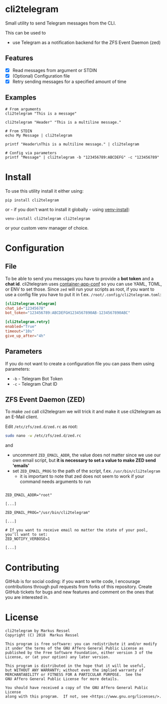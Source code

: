 # cli2telegram
Small utility to send Telegram messages from the CLI.

This can be used to
* use Telegram as a notification backend for the ZFS Event Daemon (zed)

## Features
* [x] Read messages from argument or STDIN
* [x] (Optional) Configuration file
* [x] Retry sending messages for a specified amount of time

## Examples

```shell
# From arguments
cli2telegram "This is a message"

cli2telegram "Header" "This is a multiline message."

# From STDIN
echo My Message | cli2telegram

printf "Header\nThis is a multiline message." | cli2telegram

# Config via parameters
printf "Message" | cli2telegram -b "123456789:ABCDEFG" -c "123456789"
``` 

# Install

To use this utility install it either using:
```
pip install cli2telegram
```

or - if you don't want to install it globally - using [venv-install](https://github.com/markusressel/venv-install):
```
venv-install cli2telegram cli2telegram
```

or your custom venv manager of choice.

# Configuration

## File
To be able to send you messages you have to provide a **bot token** and a **chat id**.
cli2telegram uses [container-app-conf](https://github.com/markusressel/container-app-conf) so you can use YAML, TOML, or ENV to set those. Since `zed` will run your scripts as root, if you want to use a config file you have to put it in f.ex. `/root/.config/cli2telegram.toml`:

```toml
[cli2telegram.telegram]
chat_id="12345678"
bot_token="123456789:ABCDEFGH1234567890AB-1234567890ABC"

[cli2telegram.retry]
enabled="True"
timeout="10s"
give_up_after="4h"
```

## Parameters
If you do not want to create a configuration file you can pass them using parameters:

* `-b` - Telegram Bot Token
* `-c` - Telegram Chat ID

## ZFS Event Daemon (ZED)
To make `zed` call cli2telegram we will trick it and make it use cli2telegram as an E-Mail client.

Edit `/etc/zfs/zed.d/zed.rc` as root:
```bash
sudo nano -w /etc/zfs/zed.d/zed.rc
```

and
* uncomment `ZED_EMAIL_ADDR`, the value does not matter since we use our own email script, but **it is necessary to set a value to make ZED send 'emails'**
* set `ZED_EMAIL_PROG` to the path of the script, f.ex. `/usr/bin/cli2telegram`
  * it is important to note that zed does not seem to work if your command needs arguments to run
```

ZED_EMAIL_ADDR="root"

[...]

ZED_EMAIL_PROG="/usr/bin/cli2telegram"

[...]

# If you want to receive email no matter the state of your pool, you’ll want to set:
ZED_NOTIFY_VERBOSE=1

[...]
```

# Contributing

GitHub is for social coding: if you want to write code, I encourage contributions through pull requests from forks
of this repository. Create GitHub tickets for bugs and new features and comment on the ones that you are interested in.

# License

```text
cli2telegram by Markus Ressel
Copyright (C) 2018  Markus Ressel

This program is free software: you can redistribute it and/or modify
it under the terms of the GNU Affero General Public License as
published by the Free Software Foundation, either version 3 of the
License, or (at your option) any later version.

This program is distributed in the hope that it will be useful,
but WITHOUT ANY WARRANTY; without even the implied warranty of
MERCHANTABILITY or FITNESS FOR A PARTICULAR PURPOSE.  See the
GNU Affero General Public License for more details.

You should have received a copy of the GNU Affero General Public License
along with this program.  If not, see <https://www.gnu.org/licenses/>.
```
